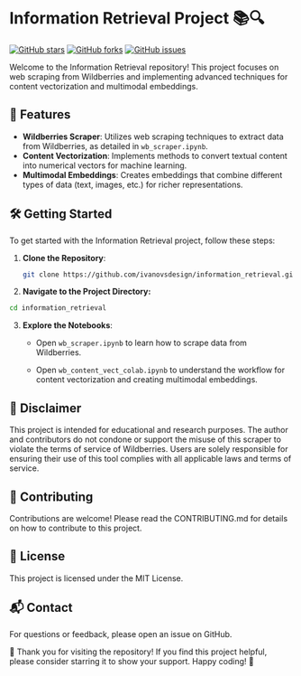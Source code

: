 # Information Retrieval Project 📚🔍

[![GitHub stars](https://img.shields.io/github/stars/ivanovsdesign/information_retrieval.svg)](https://github.com/ivanovsdesign/information_retrieval/stargazers)
[![GitHub forks](https://img.shields.io/github/forks/ivanovsdesign/information_retrieval.svg)](https://github.com/ivanovsdesign/information_retrieval/network)
[![GitHub issues](https://img.shields.io/github/issues/ivanovsdesign/information_retrieval.svg)](https://github.com/ivanovsdesign/information_retrieval/issues)

Welcome to the Information Retrieval repository! This project focuses on web scraping from Wildberries and implementing advanced techniques for content vectorization and multimodal embeddings.

## 🌟 Features

- **Wildberries Scraper**: Utilizes web scraping techniques to extract data from Wildberries, as detailed in `wb_scraper.ipynb`.
- **Content Vectorization**: Implements methods to convert textual content into numerical vectors for machine learning.
- **Multimodal Embeddings**: Creates embeddings that combine different types of data (text, images, etc.) for richer representations.

## 🛠️ Getting Started

To get started with the Information Retrieval project, follow these steps:

1. **Clone the Repository**:
   ```bash
   git clone https://github.com/ivanovsdesign/information_retrieval.git

2. **Navigate to the Project Directory:**

```bash
cd information_retrieval
```

3. **Explore the Notebooks**:

    - Open `wb_scraper.ipynb` to learn how to scrape data from Wildberries.

    - Open `wb_content_vect_colab.ipynb` to understand the workflow for content vectorization and creating multimodal embeddings.

## 📜 Disclaimer
This project is intended for educational and research purposes. The author and contributors do not condone or support the misuse of this scraper to violate the terms of service of Wildberries. Users are solely responsible for ensuring their use of this tool complies with all applicable laws and terms of service.

## 🤝 Contributing
Contributions are welcome! Please read the CONTRIBUTING.md for details on how to contribute to this project.

## 📄 License
This project is licensed under the MIT License.

## 📬 Contact
For questions or feedback, please open an issue on GitHub.

🌈 Thank you for visiting the repository! If you find this project helpful, please consider starring it to show your support. Happy coding! 🚀